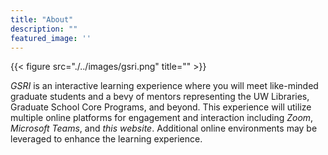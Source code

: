 ```yaml
---
title: "About"
description: ""
featured_image: ''
---
```

{{< figure src="./../images/gsri.png" title="" >}}

_GSRI_ is an interactive learning experience where you will meet like-minded graduate students and a bevy of mentors representing the UW Libraries, Graduate School Core Programs, and beyond. This experience will utilize multiple online platforms for engagement and interaction including _Zoom_, _Microsoft Teams_, and _this website_. Additional online environments may be leveraged to enhance the learning experience.
